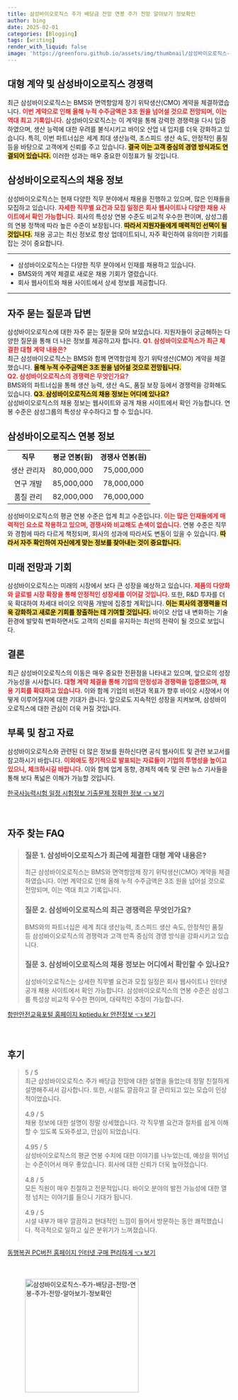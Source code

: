 ```yaml
---
title: 삼성바이오로직스 주가 배당금 전망 연봉 주가 전망 알아보기 정보확인
author: bing
date: 2025-02-01
categories: [Blogging]
tags: [writing]
render_with_liquid: false
image: 'https://greenforu.github.io/assets/img/thumbnail/삼성바이오로직스-주가-배당금-전망-연봉-주가-전망-알아보기-정보확인.webp'
---
```



<h2 id='대형 계약 및 삼성바이오로직스 경쟁력'>대형 계약 및 삼성바이오로직스 경쟁력</h2>

<p>최근 삼성바이오로직스는 BMS와 면역항암제 장기 위탁생산(CMO) 계약을 체결하였습니다. <b><span style="color: #ee2323;">이번 계약으로 인해 올해 누적 수주금액은 3조 원을 넘어설 것으로 전망되며, 이는 역대 최고 기록입니다.</span></b> 삼성바이오로직스는 이 계약을 통해 강력한 경쟁력을 다시 입증하였으며, 생산 능력에 대한 우려를 불식시키고 바이오 산업 내 입지를 더욱 강화하고 있습니다. 특히, 이번 파트너십은 세계 최대 생산능력, 초스피드 생산 속도, 안정적인 품질 등을 바탕으로 고객에게 신뢰를 주고 있습니다. <b><span style="background-color: #ffe066;">결국 이는 고객 중심의 경영 방식과도 연결되어 있습니다.</span></b> 이러한 성과는 매우 중요한 이정표가 될 것입니다.</p>

<h2 id='삼성바이오로직스의 채용 정보'>삼성바이오로직스의 채용 정보</h2>

<p>삼성바이오로직스는 현재 다양한 직무 분야에서 채용을 진행하고 있으며, 많은 인재들을 모집하고 있습니다. <b><span style="color: #ee2323;">자세한 직무별 요건과 모집 일정은 회사 웹사이트나 다양한 채용 사이트에서 확인 가능합니다.</span></b> 회사의 특성상 연봉 수준도 비교적 우수한 편이며, 삼성그룹의 연봉 정책에 따라 높은 수준이 보장됩니다. <b><span style="background-color: #ffe066;">따라서 지원자들에게 매력적인 선택이 될 것입니다.</span></b> 채용 공고는 최신 정보로 항상 업데이트되니, 자주 확인하여 유의미한 기회를 잡는 것이 중요합니다.</p>

<hr />

<ul>
    <li>삼성바이오로직스는 다양한 직무 분야에서 인재를 채용하고 있습니다.</li>
    <li>BMS와의 계약 체결로 새로운 채용 기회가 열렸습니다.</li>
    <li>회사 웹사이트와 채용 사이트에서 상세 정보를 제공합니다.</li>
</ul>

<hr />

<h2 id='자주 묻는 질문과 답변'>자주 묻는 질문과 답변</h2>

<p>삼성바이오로직스에 대한 자주 묻는 질문을 모아 보았습니다. 지원자들이 궁금해하는 다양한 질문을 통해 더 나은 정보를 제공하고자 합니다. <b><span style="color: #ee2323;">Q1. 삼성바이오로직스가 최근 체결한 대형 계약 내용은?</span></b> <br> 최근 삼성바이오로직스는 BMS와 함께 면역항암제 장기 위탁생산(CMO) 계약을 체결했습니다. <b><span style="background-color: #ffe066;">올해 누적 수주금액은 3조 원을 넘어설 것으로 전망됩니다.</span></b> <br> <b><span style="color: #ee2323;">Q2. 삼성바이오로직스의 경쟁력은 무엇인가요?</span></b> <br> BMS와의 파트너십을 통해 생산 능력, 생산 속도, 품질 보장 등에서 경쟁력을 강화해도 있습니다. <b><span style="background-color: #ffe066;">Q3. 삼성바이오로직스의 채용 정보는 어디에 있나요?</span></b> <br> 삼성바이오로직스의 채용 정보는 웹사이트와 공개 채용 사이트에서 확인 가능합니다. 연봉 수준은 삼성그룹의 특성상 우수하다고 할 수 있습니다.</p>

<h2 id='삼성바이오로직스 연봉 정보'>삼성바이오로직스 연봉 정보</h2>

<table>
    <tr>
        <td style="text-align: center; height: 17px;"><b>직무</b></td>
        <td style="text-align: center; height: 17px;"><b>평균 연봉(원)</b></td>
        <td style="text-align: center; height: 17px;"><b>경쟁사 연봉(원)</b></td>
    </tr>
    <tr>
        <td style="text-align: center; height: 17px;">생산 관리자</td>
        <td style="text-align: center; height: 17px;">80,000,000</td>
        <td style="text-align: center; height: 17px;">75,000,000</td>
    </tr>
    <tr>
        <td style="text-align: center; height: 17px;">연구 개발</td>
        <td style="text-align: center; height: 17px;">85,000,000</td>
        <td style="text-align: center; height: 17px;">78,000,000</td>
    </tr>
    <tr>
        <td style="text-align: center; height: 17px;">품질 관리</td>
        <td style="text-align: center; height: 17px;">82,000,000</td>
        <td style="text-align: center; height: 17px;">76,000,000</td>
    </tr>
</table>

<p>삼성바이오로직스의 평균 연봉 수준은 업계 최고 수준입니다. <b><span style="color: #ee2323;">이는 많은 인재들에게 매력적인 요소로 작용하고 있으며, 경쟁사와 비교해도 손색이 없습니다.</span></b> 연봉 수준은 직무와 경험에 따라 다르게 책정되며, 회사의 성과에 따라서도 변동이 있을 수 있습니다. <b><span style="background-color: #ffe066;">따라서 자주 확인하여 자신에게 맞는 정보를 찾아내는 것이 중요합니다.</span></b></p>

<h2 id='미래 전망과 기회'>미래 전망과 기회</h2>

<p>삼성바이오로직스는 미래의 시장에서 보다 큰 성장을 예상하고 있습니다. <b><span style="color: #ee2323;">제품의 다양화와 글로벌 시장 확장을 통해 안정적인 성장세를 이어갈 것입니다.</span></b> 또한, R&D 투자를 더욱 확대하여 차세대 바이오 의약품 개발에 집중할 계획입니다. <b><span style="background-color: #ffe066;">이는 회사의 경쟁력을 더욱 강화하고 새로운 기회를 창출하는 데 기여할 것입니다.</span></b> 바이오 산업 내 변화하는 기술 환경에 발맞춰 변화하면서도 고객의 신뢰를 유지하는 최선의 전략이 될 것으로 보입니다.</p>

<h2 id='결론'>결론</h2>

<p>최근 삼성바이오로직스의 이동은 매우 중요한 전환점을 나타내고 있으며, 앞으로의 성장 가능성을 시사합니다. <b><span style="color: #ee2323;">대형 계약 체결을 통해 기업의 안정성과 경쟁력을 입증했으며, 채용 기회를 확대하고 있습니다.</span></b> 이와 함께 기업의 비전과 목표가 향후 바이오 시장에서 어떻게 이루어질지에 대한 기대가 큽니다. 앞으로도 지속적인 성장을 지켜보며, 삼성바이오로직스에 대한 관심이 더욱 커질 것입니다.</p>

<h2 id='부록 및 참고 자료'>부록 및 참고 자료</h2>

<p>삼성바이오로직스와 관련된 더 많은 정보를 원하신다면 공식 웹사이트 및 관련 보고서를 참고하시기 바랍니다. <b><span style="color: #ee2323;">이외에도 정기적으로 발표되는 자료들이 기업의 투명성을 높이고 있으니, 체크하시길 바랍니다.</span></b> 이와 함께 업계 동향, 경제적 예측 및 관련 뉴스 기사들을 통해 보다 폭넓은 이해가 가능할 것입니다.</p>


<p><a class="click-button" title="한국사능력시험 일정 시험정보 기출문제 정확한 정보" href="https://greenforu.github.io/posts/%ED%95%9C%EA%B5%AD%EC%82%AC%EB%8A%A5%EB%A0%A5%EC%8B%9C%ED%97%98-%EC%9D%BC%EC%A0%95-%EC%8B%9C%ED%97%98%EC%A0%95%EB%B3%B4-%EA%B8%B0%EC%B6%9C%EB%AC%B8%EC%A0%9C-%EC%A0%95%ED%99%95%ED%95%9C-%EC%A0%95%EB%B3%B4/" rel="dofollow">한국사능력시험 일정 시험정보 기출문제 정확한 정보 👈 보기</a></p><br>
<h2 id='자주_찾는_FAQ'>자주 찾는 FAQ</h2>
<div itemscope="" itemtype="https://schema.org/FAQPage"> 
<blockquote> 
<div itemscope="" itemprop="mainEntity" itemtype="https://schema.org/Question"> 
<h3 itemprop="name">질문 1. 삼성바이오로직스가 최근에 체결한 대형 계약 내용은?</h3> 
<div itemscope="" itemprop="acceptedAnswer" itemtype="https://schema.org/Answer"> 
<span itemprop="text"> 
<p>최근 삼성바이오로직스는 BMS와 면역항암제 장기 위탁생산(CMO) 계약을 체결하였습니다. 이번 계약으로 인해 올해 누적 수주금액은 3조 원을 넘어설 것으로 전망되며, 이는 역대 최고 기록입니다.</p> 
</span> 
</div> 
</div> 

<div itemscope="" itemprop="mainEntity" itemtype="https://schema.org/Question"> 
<h3 itemprop="name">질문 2. 삼성바이오로직스의 최근 경쟁력은 무엇인가요?</h3> 
<div itemscope="" itemprop="acceptedAnswer" itemtype="https://schema.org/Answer"> 
<span itemprop="text"> 
<p>BMS와의 파트너십은 세계 최대 생산능력, 초스피드 생산 속도, 안정적인 품질 등 삼성바이오로직스의 경쟁력과 고객 만족 중심의 경영 방식을 강화시키고 있습니다.</p> 
</span> 
</div> 
</div> 

<div itemscope="" itemprop="mainEntity" itemtype="https://schema.org/Question"> 
<h3 itemprop="name">질문 3. 삼성바이오로직스의 채용 정보는 어디에서 확인할 수 있나요?</h3> 
<div itemscope="" itemprop="acceptedAnswer" itemtype="https://schema.org/Answer"> 
<span itemprop="text"> 
<p>삼성바이오로직스는 상세한 직무별 요건과 모집 일정은 회사 웹사이트나 인터넷 공개 채용 사이트에서 확인 가능합니다. 삼성바이오로직스의 연봉 수준은 삼성그룹 특성상 비교적 우수한 편이며, 대략적인 추정이 가능합니다.</p> 
</span> 
</div> 
</div> 
</blockquote> 
</div>
<p><a class="click-button" title="항만안전교육포털 홈페이지 kptiedu.kr 안전정보" href="https://greenforu.github.io/posts/%ED%95%AD%EB%A7%8C%EC%95%88%EC%A0%84%EA%B5%90%EC%9C%A1%ED%8F%AC%ED%84%B8-%ED%99%88%ED%8E%98%EC%9D%B4%EC%A7%80-kptiedu.kr-%EC%95%88%EC%A0%84%EC%A0%95%EB%B3%B4/" rel="dofollow">항만안전교육포털 홈페이지 kptiedu.kr 안전정보 👈 보기</a></p><br>
<h2 id='후기'>후기</h2>
<div itemscope itemtype="https://schema.org/Product">
  <blockquote>
  <div itemprop="review" itemscope itemtype="https://schema.org/Review">
      <div itemprop="reviewRating" itemscope itemtype="https://schema.org/Rating"> <span itemprop="ratingValue">5</span> / <span itemprop="bestRating">5</span> </div>
      <span itemprop="reviewBody">최근 삼성바이오로직스 주가 배당금 전망에 대한 설명을 들었는데 정말 친절하게 설명해주셔서 감사합니다. 또한, 시설도 깔끔하고 잘 관리되고 있는 모습이 인상적이었습니다.</span>
  </div>
  <br>
  <div itemprop="review" itemscope itemtype="https://schema.org/Review">
      <div itemprop="reviewRating" itemscope itemtype="https://schema.org/Rating"> <span itemprop="ratingValue">4.9</span> / <span itemprop="bestRating">5</span> </div>
      <span itemprop="reviewBody">채용 정보에 대한 설명이 정말 상세했습니다. 각 직무별 요건과 절차를 쉽게 이해할 수 있도록 도와주셨고, 안심이 되었습니다.</span>
  </div>
  <br>
  <div itemprop="review" itemscope itemtype="https://schema.org/Review">
      <div itemprop="reviewRating" itemscope itemtype="https://schema.org/Rating"> <span itemprop="ratingValue">4.95</span> / <span itemprop="bestRating">5</span> </div>
      <span itemprop="reviewBody">삼성바이오로직스의 평균 연봉 수치에 대한 이야기를 나누었는데, 예상을 뛰어넘는 수준이어서 매우 좋았습니다. 회사에 대한 신뢰가 더욱 높아졌습니다.</span>
  </div>
  <br>
  <div itemprop="review" itemscope itemtype="https://schema.org/Review">
      <div itemprop="reviewRating" itemscope itemtype="https://schema.org/Rating"> <span itemprop="ratingValue">4.8</span> / <span itemprop="bestRating">5</span> </div>
      <span itemprop="reviewBody">모든 직원이 매우 친절하고 전문적입니다. 바이오 분야의 발전 가능성에 대한 열정 넘치는 이야기를 들으니 기대가 됩니다.</span>
  </div>
  <br>
  <div itemprop="review" itemscope itemtype="https://schema.org/Review">
      <div itemprop="reviewRating" itemscope itemtype="https://schema.org/Rating"> <span itemprop="ratingValue">4.9</span> / <span itemprop="bestRating">5</span> </div>
      <span itemprop="reviewBody">시설 내부가 매우 깔끔하고 현대적인 느낌이 들어서 방문하는 동안 쾌적했습니다. 적극적으로 일하고 싶은 분위기가 느껴졌습니다.</span>
  </div>
  <br>
  </blockquote>
</div>
<p><a class="click-button" title="동행복권 PC버전 홈페이지 인터넷 구매 편리하게" href="https://greenforu.github.io/posts/%EB%8F%99%ED%96%89%EB%B3%B5%EA%B6%8C-PC%EB%B2%84%EC%A0%84-%ED%99%88%ED%8E%98%EC%9D%B4%EC%A7%80-%EC%9D%B8%ED%84%B0%EB%84%B7-%EA%B5%AC%EB%A7%A4-%ED%8E%B8%EB%A6%AC%ED%95%98%EA%B2%8C/" rel="dofollow">동행복권 PC버전 홈페이지 인터넷 구매 편리하게 👈 보기</a></p><br>
<figure class="image"><img src="https://greenforu.github.io/assets/img/thumbnail/삼성바이오로직스-주가-배당금-전망-연봉-주가-전망-알아보기-정보확인.webp" alt="삼성바이오로직스-주가-배당금-전망-연봉-주가-전망-알아보기-정보확인" width="256" height="256"></figure>